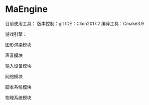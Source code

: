 # MaEngine

目前使用工具：
版本控制：git
IDE：Clion2017.2
编译工具：Cmake3.9

游戏引擎：

图形渲染模块

声音模块

输入设备模块

网络模块

脚本系统模块

物理系统模块